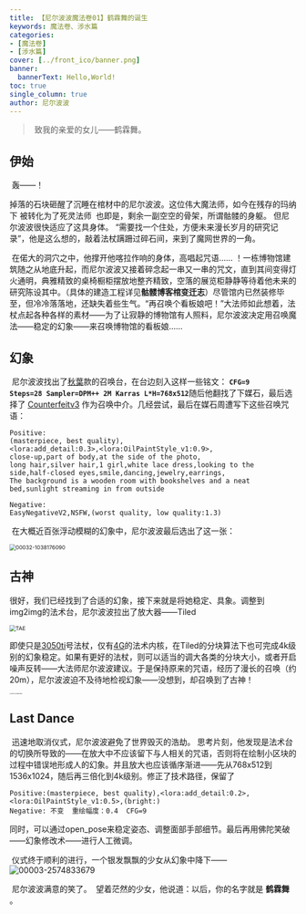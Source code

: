 ```yaml
---
title: 【尼尔波波魔法卷01】鹤霖舞的诞生
keywords: 魔法卷、涉水篇
categories:
- [魔法卷]
- [涉水篇]
cover: [../front_ico/banner.png]
banner:
  bannerText: Hello,World!
toc: true
single_column: true
author: 尼尔波波
---
```

> ​		致我的亲爱的女儿——鹤霖舞。

## 伊始

​	轰——！

​	掉落的石块砸醒了沉睡在棺材中的尼尔波波。这位伟大魔法师，如今在残存的玛纳下 被转化为了死灵法师
​	也即是，剩余一副空空的骨架，所谓骷髅的身躯。
​	但尼尔波波很快适应了这具身体。
​	“需要找一个住处，方便未来漫长岁月的研究记录”，他是这么想的，敲着法杖蹒跚过碎石间，来到了魔网世界的一角。

​	在偌大的洞穴之中，他撑开他喀拉作响的身体，高唱起咒语……
​	！一栋博物馆建筑随之从地底升起，而尼尔波波又接着碎念起一串又一串的咒文，直到其间变得灯火通明，典雅精致的桌椅橱柜摆放地整齐精致，空落的展览柜静静等待着他未来的研究陈设其中。（具体的建造工程详见**骷髅博客棺变迁志**）
​	尽管馆内已然装修毕至，但冷冷落落地，还缺失着些生气。“再召唤个看板娘吧！”大法师如此想着，法杖点起各种各样的素材——为了让寂静的博物馆有人照料，尼尔波波决定用召唤魔法——稳定的幻象——来召唤博物馆的看板娘……

## 幻象

​	尼尔波波找出了<u>秋葉</u>款的召唤台，在台边刻入这样一些铭文：
​	**`CFG=9	Steps=28 Sampler=DPM++ 2M Karras L*H=768x512`** 
​	随后他翻找了下媒石，最后选择了 <u>Counterfeitv3</u> 作为召唤中介。几经尝试，最后在媒石周遭写下这些召唤咒语：

```SD
Positive:
(masterpiece, best quality),
<lora:add_detail:0.3>,<lora:OilPaintStyle_v1:0.9>,
close-up,part of body,at the side of the photo,
long hair,silver hair,1 girl,white lace dress,looking to the side,half-closed eyes,smile,dancing,jewelry,earrings,
The background is a wooden room with bookshelves and a neat bed,sunlight streaming in from outside

Negative:
EasyNegativeV2,NSFW,(worst quality, low quality:1.3)
```

​	在大概近百张浮动模糊的幻象中，尼尔波波最后选出了这一张：

<img src="/post_content/【尼尔波波魔法卷01】鹤霖舞的诞生/00032-1038176090.png" alt="00032-1038176090" style="zoom:67%;" />

## 古神

​	很好，我们已经找到了合适的幻象，接下来就是将她稳定、具象。调整到img2img的法术台，尼尔波波拉出了放大器——Tiled

<img src="/post_content/【尼尔波波魔法卷01】鹤霖舞的诞生/TAE.png" alt="TAE" style="zoom:67%;" />

​	即使只是<u>3050ti</u>号法杖，仅有<u>4G</u>的法术内核，在Tiled的分块算法下也可完成4k级别的幻象稳定。如果有更好的法杖，则可以适当的调大各类的分块大小，或者开启噪声反转——大法师尼尔波波建议。
​	于是保持原来的咒语，经历了漫长的召唤（约20m），尼尔波波迫不及待地检视幻象——没想到，却召唤到了古神！

<img src="/post_content/【尼尔波波魔法卷01】鹤霖舞的诞生/00003-2283607853-17109968244571.png" alt="00003-2283607853" style="zoom:15%;" />

## Last Dance

​	迅速地取消仪式，尼尔波波避免了世界毁灭的浩劫。
​	思考片刻，他发现是法术台的切换所导致的——在放大中不应该留下与人相关的咒语，否则将在绘制小区块的过程中错误地形成人的幻象。并且放大也应该循序渐进——先从768x512到1536x1024，随后再三倍化到4k级别。修正了技术路径，保留了

```
Positive:(masterpiece, best quality),<lora:add_detail:0.2>,<lora:OilPaintStyle_v1:0.5>,(bright:)
Negative: 不变  重绘幅度：0.4	CFG=9
```

​	同时，可以通过open_pose来稳定姿态、调整面部手部细节。最后再用佛陀笑破——幻象修改术——进行人工微调。

​	仪式终于顺利的进行，一个银发飘飘的少女从幻象中降下——![00003-2574833679](/post_content/【尼尔波波魔法卷01】鹤霖舞的诞生/00003-2574833679.png)



​	尼尔波波满意的笑了。
​	望着茫然的少女，他说道：以后，你的名字就是 **鹤霖舞** 。